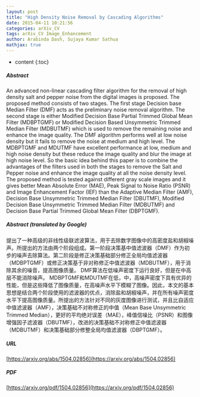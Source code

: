```yaml
---
layout: post
title: "High Density Noise Removal by Cascading Algorithms"
date: 2015-04-11 10:21:56
categories: arXiv_CV
tags: arXiv_CV Image_Enhancement
author: Arabinda Dash, Sujaya Kumar Sathua
mathjax: true
---
```


* content
{:toc}

##### Abstract
An advanced non-linear cascading filter algorithm for the removal of high density salt and pepper noise from the digital images is proposed. The proposed method consists of two stages. The first stage Decision base Median Filter (DMF) acts as the preliminary noise removal algorithm. The second stage is either Modified Decision Base Partial Trimmed Global Mean Filter (MDBPTGMF) or Modified Decision Based Unsymmetric Trimmed Median Filter (MDBUTMF) which is used to remove the remaining noise and enhance the image quality. The DMF algorithm performs well at low noise density but it fails to remove the noise at medium and high level. The MDBPTGMF and MDUTMF have excellent performance at low, medium and high noise density but these reduce the image quality and blur the image at high noise level. So the basic idea behind this paper is to combine the advantages of the filters used in both the stages to remove the Salt and Pepper noise and enhance the image quality at all the noise density level. The proposed method is tested against different gray scale images and it gives better Mean Absolute Error (MAE), Peak Signal to Noise Ratio (PSNR) and Image Enhancement Factor (IEF) than the Adaptive Median Filter (AMF), Decision Base Unsymmetric Trimmed Median Filter (DBUTMF), Modified Decision Base Unsymmetric Trimmed Median Filter (MDBUTMF) and Decision Base Partial Trimmed Global Mean Filter (DBPTGMF).

##### Abstract (translated by Google)
提出了一种高级的非线性级联滤波算法，用于去除数字图像中的高密度盐和胡椒噪声。所提出的方法由两个阶段组成。第一阶段决策基中值滤波器（DMF）作为初步的噪声去除算法。第二阶段是修正决策基础部分修正全局均值滤波器（MDBPTGMF）或修正决策基于非对称修正中值滤波器（MDBUTMF），用于消除其余的噪音，提高图像质量。 DMF算法在低噪声密度下运行良好，但是在中高层不能消除噪声。 MDBPTGMF和MDUTMF在低，中，高噪声密度下具有优异的性能，但是这些降低了图像质量，在高噪声水平下模糊了图像。因此，本文的基本思想是结合两个阶段使用的滤波器的优点，消除盐和胡椒噪声，并在所有噪声密度水平下提高图像质量。所提出的方法针对不同的灰度图像进行测试，并且比自适应中值滤波器（AMF），决策基础不对称修正的中值（Mean Base Unsymmetric Trimmed Median），更好的平均绝对误差（MAE），峰值信噪比（PSNR）和图像增强因子滤波器（DBUTMF），改进的决策基础不对称修正中值滤波器（MDBUTMF）和决策基础部分修整全局均值滤波器（DBPTGMF）。

##### URL
[https://arxiv.org/abs/1504.02856](https://arxiv.org/abs/1504.02856)

##### PDF
[https://arxiv.org/pdf/1504.02856](https://arxiv.org/pdf/1504.02856)

